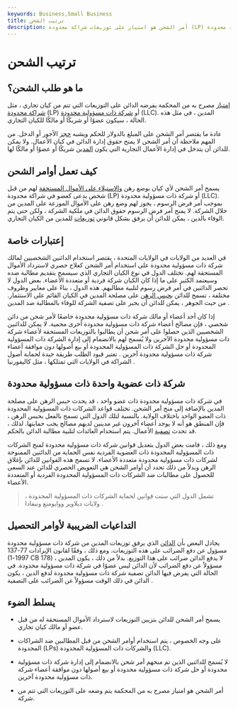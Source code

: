 ```yaml
---
keywords: Business,Small Business
title: ترتيب الشحن
description: أمر الشحن هو امتياز على توزيعات شراكة محدودة (LP) أو شركة ذات مسؤولية محدودة (LLC) بحيث يمكن للدائن استرداد الأموال المستحقة.
---
```


# ترتيب الشحن
## ما هو طلب الشحن؟

[امتياز](/lien) مصرح به من المحكمة يفرضه الدائن على التوزيعات التي تتم من كيان تجاري ، مثل [شراكة محدودة](/limitedpartnership) (LP) أو [شركة ذات مسؤولية محدودة](/llc) (LLC). المدين ، في مثل هذه الحالة ، سيكون عضوًا أو شريكًا أو مالكًا للكيان التجاري.

عادة ما يقتصر أمر الشحن على المبلغ بالدولار للحكم ويشبه [حجز](/garnishment) الأجور أو الدخل. من المهم ملاحظة أن أمر الشحن لا يمنح حقوق إدارة الدائن في كيان الأعمال. ولا يمكن للدائن أن يتدخل في إدارة الأعمال التجارية التي يكون [المدين](/debtor) شريكًا أو عضوًا أو مالكًا لها.

## كيف تعمل أوامر الشحن

يسمح أمر الشحن لأي كيان بوضع رهن [والاستيلاء على الأموال المستحقة](/judgment-lien) لهم من قبل شخص يدعى كعضو في شراكة محدودة (LP) أو شركة ذات مسؤولية محدودة (LLC). بموجب أمر فرض الرسوم ، يجوز لهم وضع رهن على الأموال الموزعة على المدين من خلال الشركة. لا يمنح أمر فرض الرسوم حقوق الدائن في ملكية الشركة ، ولكن حتى يتم الوفاء بالدين ، يمكن للدائن أن يرفق بشكل قانوني [توزيعات](/distribution) للمدين من الكيان التجاري.

## إعتبارات خاصة

في العديد من الولايات في الولايات المتحدة ، يقتصر استخدام الدائنين الشخصيين لمالك شركة ذات مسؤولية محدودة على استخدام أمر الشحن كعلاج حصري لاسترداد الأموال المستحقة لهم. تختلف الدول في نوع الكيان التجاري الذي سيسمح بتقديم مطالبة ضده وسيعتمد الكثير على ما إذا كان الكيان شركة فردية أو متعددة الأعضاء. بعض الدول لا تحصر الدائنين في أمر فرض رسوم لتلبية مطالبهم. هذه الدول ، بناءً على معايير وظروف مختلفة ، تسمح للدائن [بحبس الرهن](/foreclosure) على مصلحة المدين في الكيان القائم على الاستثمار. من حيث الجوهر ، يمكن للدائن أن يجبر على تصفية الشركة للوفاء بالمطالبة ضد المدين .

إذا كان أحد أعضاء أو مالك شركة ذات مسؤولية محدودة خاضعًا لأمر شحن من دائن شخصي ، فإن مصالح أعضاء شركة ذات مسؤولية محدودة أخرى محمية. لا يمكن للدائنين الشخصيين الذين حصلوا على أمر شحن أن يطالبوا بالتوزيعات المستحقة لأعضاء شركة ذات مسؤولية محدودة الآخرين ولا يُسمح لهم بالانضمام إلى إدارة الشركة ذات المسؤولية المحدودة أو حل الشركة ذات المسؤولية المحدودة أو بيع أصولها دون موافقة أعضاء شركة ذات مسؤولية محدودة آخرين . تعتبر قيود الطلب طريقة جيدة لحماية أصول الشراكة في الولايات التي تمتلكها ، مثل كاليفورنيا .

## شركة ذات عضوية واحدة ذات مسؤولية محدودة

في شركة ذات مسؤولية محدودة ذات عضو واحد ، قد يحدث حبس الرهن على مصلحة المدين بالإضافة إلى منح أمر الشحن. تختلف قواعد الشركات ذات المسؤولية المحدودة ذات العضو الواحد باختلاف الولاية. بالنسبة لتلك الدول التي تسمح بالفعل بحبس الرهن ، فإن المنطق هو أنه لا يوجد أعضاء آخرون غير مدينين لديهم مصالح يجب حمايتها. لذلك ، قد تحدث [تصفية](/liquidation) الأعمال. يتم استخدام العائدات لتلبية مطالبة الدائن بالحكم.

ومع ذلك ، قامت بعض الدول بتعديل قوانين شركة ذات مسؤولية محدودة لمنح الشركات ذات المسؤولية المحدودة ذات العضوية الفردية نفس الحماية من الدائنين الممنوحة لشركات ذات مسؤولية محدودة متعددة الأعضاء. لا تسمح هذه القوانين للدائن بإغلاق الرهن وبدلاً من ذلك تحدد أن أوامر الشحن هي التعويض الحصري للدائن عند السعي للحصول على مطالبات ضد الشركات ذات المسؤولية المحدودة الفردية أو المتعددة الأعضاء.

> تشمل الدول التي سنت قوانين لحماية الشركات ذات المسؤولية المحدودة ، ولايات ديلاوير ووايومنغ ونيفادا .

>

## التداعيات الضريبية لأوامر التحصيل

يجادل البعض بأن [الدائن](/creditor) الذي يرفق توزيعات المدين من شركة ذات مسؤولية محدودة مسؤول عن دفع الضرائب على هذه التوزيعات. ومع ذلك ، وفقًا لقانون الإيرادات 77-137 (1997-1 CB 178) ، لا يدفع الدائن ضرائب على هذا التوزيع. بدلاً من ذلك ، يكون المدين مسؤولاً عن دفع الضرائب لأن الدائن ليس عضوًا في شركة ذات مسؤولية محدودة. في الحالة التي يفرض فيها الدائن تصفية شركة ذات مسؤولية محدودة لدفع الدين ، يكون الدائن في ذلك الوقت مسؤولاً عن الضرائب على التصفية .

## يسلط الضوء

- يسمح أمر الشحن للدائن بتزيين التوزيعات لاسترداد الأموال المستحقة له من قبل عضو أو مالك كيان تجاري.

- على وجه الخصوص ، يتم استخدام أوامر الشحن من قبل المطالبين ضد الشراكات المحدودة (LPs) والشركات ذات المسؤولية المحدودة (LLC).

- لا يُسمح للدائنين الذين تم منحهم أمر شحن بالانضمام إلى إدارة شركة ذات مسؤولية محدودة أو حل شركة ذات مسؤولية محدودة أو بيع أصولها دون موافقة أعضاء شركة ذات مسؤولية محدودة آخرين.

- أمر الشحن هو امتياز مصرح به من المحكمة يتم وضعه على التوزيعات التي تتم من شركة.

